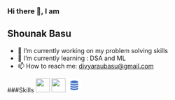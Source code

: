 ### Hi there 👋, I am
## Shounak Basu 


- 🔭 I’m currently working on my problem solving skills
- 🌱 I’m currently learning : DSA and ML
- 📫 How to reach me: divyaraubasu@gmail.com

###Skills
<img height="32" width="32" src="https://cdn.jsdelivr.net/npm/simple-icons@v7/icons/simpleicons.svg" />
<img height="32" width="32" src="https://unpkg.com/simple-icons@v7/icons/simpleicons.svg" />
<img height="32" width="32" src="https://raw.githubusercontent.com/github/explore/80688e429a7d4ef2fca1e82350fe8e3517d3494d/topics/sql/sql.png">

